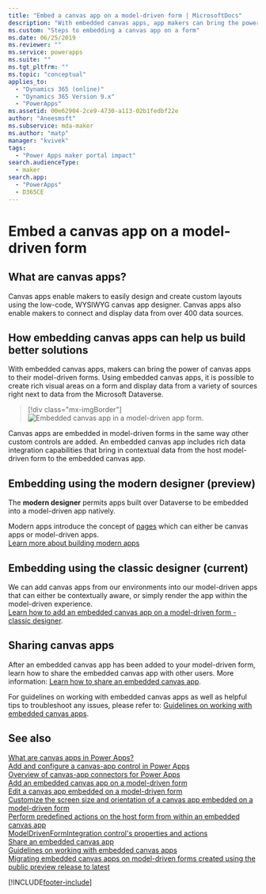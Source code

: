 ```yaml
---
title: "Embed a canvas app on a model-driven form | MicrosoftDocs"
description: "With embedded canvas apps, app makers can bring the power of canvas apps to their Power Apps model-driven forms." 
ms.custom: "Steps to embedding a canvas app on a form"
ms.date: 06/25/2019
ms.reviewer: ""
ms.service: powerapps
ms.suite: ""
ms.tgt_pltfrm: ""
ms.topic: "conceptual"
applies_to: 
  - "Dynamics 365 (online)"
  - "Dynamics 365 Version 9.x"
  - "PowerApps"
ms.assetid: 00e62904-2ce9-4730-a113-02b1fedbf22e
author: "Aneesmsft"
ms.subservice: mda-maker
ms.author: "matp"
manager: "kvivek"
tags: 
  - "Power Apps maker portal impact"
search.audienceType: 
  - maker
search.app: 
  - "PowerApps"
  - D365CE
---
```


# Embed a canvas app on a model-driven form

## What are canvas apps?
Canvas apps enable makers to easily design and create custom layouts using the low-code, WYSIWYG canvas app designer. Canvas apps also enable makers to connect and display data from over 400 data sources.

## How embedding canvas apps can help us build better solutions
With embedded canvas apps, makers can bring the power of canvas apps to their model-driven forms. Using embedded canvas apps, it is possible to create rich visual areas on a form and display data from a variety of sources right next to data from the Microsoft Dataverse.

   > [!div class="mx-imgBorder"] 
   > ![Embedded canvas app in a model-driven app form.](media/embed-canvas-app-in-form.png "Embedded canvas app in a model-driven app form")

Canvas apps are embedded in model-driven forms in the same way other custom controls are added. An embedded canvas app includes rich data integration capabilities that bring in contextual data from the host model-driven form to the embedded canvas app.

## Embedding using the modern designer (preview)

The **modern designer** permits apps built over Dataverse to be embedded into a model-driven app natively.  

Modern apps introduce the concept of [pages](model-driven-app-glossary.md#page) which can either be canvas apps or model-driven apps.
<br />[Learn more about building modern apps](app-designer-overview.md)

## Embedding using the classic designer (current)
We can add canvas apps from our environments into our model-driven apps that can either be contextually aware, or simply render the app within the model-driven experience. <br />[Learn how to add an embedded canvas app on a model-driven form - classic designer](embedded-canvas-app-add-classic-designer.md).

## Sharing canvas apps

After an embedded canvas app has been added to your model-driven form, learn how to share the embedded canvas app with other users. More information: [Learn how to share an embedded canvas app](share-embedded-canvas-app.md).

For guidelines on working with embedded canvas apps as well as helpful tips to troubleshoot any issues, please refer to: [Guidelines on working with embedded canvas apps](embedded-canvas-app-guidelines.md).

## See also
[What are canvas apps in Power Apps?](../canvas-apps/getting-started.md) <br />
[Add and configure a canvas-app control in Power Apps](../canvas-apps/add-configure-controls.md) <br />
[Overview of canvas-app connectors for Power Apps](../canvas-apps/connections-list.md) <br />
[Add an embedded canvas app on a model-driven form](embedded-canvas-app-add-classic-designer.md) <br />
[Edit a canvas app embedded on a model-driven form](embedded-canvas-app-edit-classic-designer.md) <br />
[Customize the screen size and orientation of a canvas app embedded on a model-driven form](embedded-canvas-app-customize-screen.md) <br />
[Perform predefined actions on the host form from within an embedded canvas app](embedded-canvas-app-actions.md) <br />
[ModelDrivenFormIntegration control's properties and actions](embedded-canvas-app-properties-actions.md) <br />
[Share an embedded canvas app](share-embedded-canvas-app.md) <br />
[Guidelines on working with embedded canvas apps](embedded-canvas-app-guidelines.md) <br />
[Migrating embedded canvas apps on model-driven forms created using the public preview release to latest](embedded-canvas-app-migrate-from-preview.md) <br />


[!INCLUDE[footer-include](../../includes/footer-banner.md)]